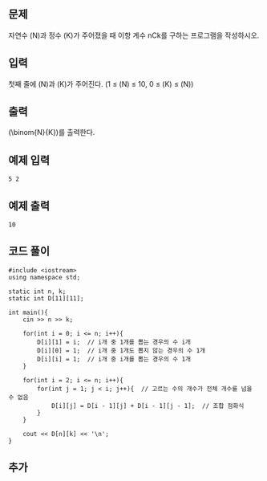 ## 문제 
자연수 \(N\)과 정수
\(K\)가 주어졌을 때 이항 계수 
nCk를 구하는 프로그램을 작성하시오.
## 입력
첫째 줄에 
\(N\)과 
\(K\)가 주어진다. (1 ≤ 
\(N\) ≤ 10, 0 ≤ 
\(K\) ≤ 
\(N\))
## 출력
 
\(\binom{N}{K}\)를 출력한다.
## 예제 입력 
```
5 2
```

## 예제 출력  
```
10
```
## 코드 풀이
```
#include <iostream>
using namespace std;

static int n, k;
static int D[11][11];

int main(){
    cin >> n >> k;
    
    for(int i = 0; i <= n; i++){
        D[i][1] = i;  // i개 중 1개를 뽑는 경우의 수 i개
        D[i][0] = 1;  // i개 중 1개도 뽑지 않는 경우의 수 1개
        D[i][i] = 1;  // i개 중 i개를 뽑는 경우의 수 1개
    }
    
    for(int i = 2; i <= n; i++){
        for(int j = 1; j < i; j++){  // 고르는 수의 개수가 전체 개수를 넘을 수 없음
            D[i][j] = D[i - 1][j] + D[i - 1][j - 1];  // 조합 점화식
        }
    }
    
    cout << D[n][k] << '\n';
}
```
## 추가

